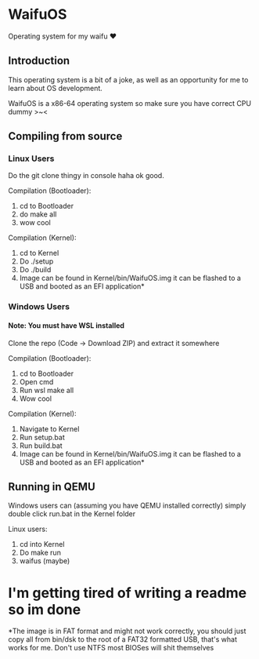 # WaifuOS
Operating system for my waifu ♥

## Introduction
This operating system is a bit of a joke, as well as an opportunity for me to learn about OS development.

WaifuOS is a x86-64 operating system so make sure you have correct CPU dummy >~<

## Compiling from source
### Linux Users

Do the git clone thingy in console haha ok good.

Compilation (Bootloader): 

  1. cd to Bootloader
  2. do make all
  3. wow cool

Compilation (Kernel): 
  
  1. cd to Kernel
  2. Do ./setup
  3. Do ./build
  4. Image can be found in Kernel/bin/WaifuOS.img it can be flashed to a USB and booted as an EFI application\*

### Windows Users
#### Note: You must have WSL installed

Clone the repo (Code -> Download ZIP) and extract it somewhere

Compilation (Bootloader): 

  1. cd to Bootloader
  2. Open cmd
  3. Run wsl make all
  4. Wow cool

Compilation (Kernel): 
  
  1. Navigate to Kernel
  2. Run setup.bat
  3. Run build.bat
  4. Image can be found in Kernel/bin/WaifuOS.img it can be flashed to a USB and booted as an EFI application\*

## Running in QEMU
Windows users can (assuming you have QEMU installed correctly) simply double click run.bat in the Kernel folder

Linux users:

  1. cd into Kernel
  2. Do make run
  3. waifus (maybe)

# I'm getting tired of writing a readme so im done
\*The image is in FAT format and might not work correctly, you should just copy all from bin/dsk to the root of a FAT32 formatted USB, that's what works for me. Don't use NTFS most BIOSes will shit themselves
